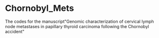 # Chornobyl_Mets
The codes for the manuscript"Genomic characterization of cervical lymph node metastases in papillary thyroid carcinoma following the Chornobyl accident"
